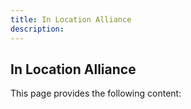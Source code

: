 ```yaml
---
title: In Location Alliance
description:
---
```

## In Location Alliance
This page provides the following content: